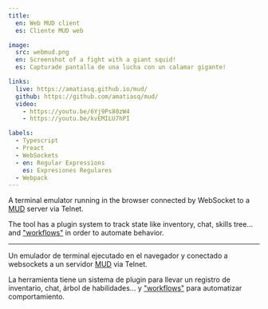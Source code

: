 ```yaml
---
title:
  en: Web MUD client
  es: Cliente MUD web

image:
  src: webmud.png
  en: Screenshot of a fight with a giant squid!
  es: Capturade pantalla de una lucha con un calamar gigante!

links:
  live: https://amatiasq.github.io/mud/
  github: https://github.com/amatiasq/mud/
  video:
    - https://youtu.be/6Yj9Ps80zW4
    - https://youtu.be/kvEMILU7hPI

labels:
  - Typescript
  - Preact
  - WebSockets
  - en: Regular Expressions
    es: Expresiones Regulares
  - Webpack
---
```


A terminal emulator running in the browser connected by WebSocket to a [MUD](https://en.wikipedia.org/wiki/MUD) server via Telnet.

The tool has a plugin system to track state like inventory, chat, skills tree... and ["workflows"](https://github.com/amatiasq/mud/blob/main/client/src/registerWorkflows.ts#L22-L44) in order to automate behavior.

---

Un emulador de terminal ejecutado en el navegador y conectado a websockets a un servidor [MUD](https://en.wikipedia.org/wiki/MUD) via Telnet.

La herramienta tiene un sistema de plugin para llevar un registro de inventario, chat, árbol de habilidades... y ["workflows"](https://github.com/amatiasq/mud/blob/main/client/src/registerWorkflows.ts#L22-L44) para automatizar comportamiento.
